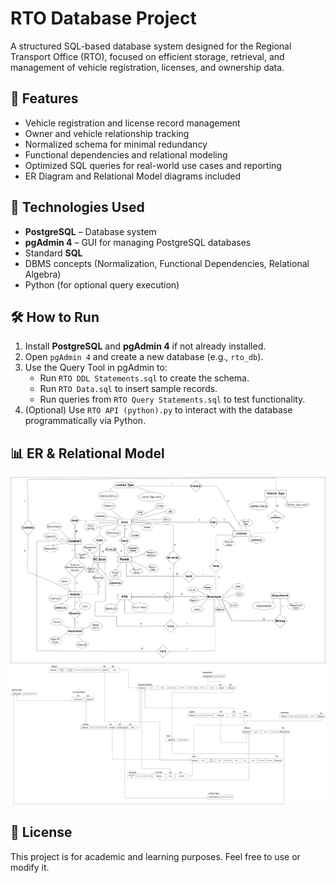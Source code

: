 # RTO Database Project

A structured SQL-based database system designed for the Regional Transport Office (RTO), focused on efficient storage, retrieval, and management of vehicle registration, licenses, and ownership data.

## 📌 Features

- Vehicle registration and license record management
- Owner and vehicle relationship tracking
- Normalized schema for minimal redundancy
- Functional dependencies and relational modeling
- Optimized SQL queries for real-world use cases and reporting
- ER Diagram and Relational Model diagrams included

## 🧩 Technologies Used

- **PostgreSQL** – Database system
- **pgAdmin 4** – GUI for managing PostgreSQL databases
- Standard **SQL**
- DBMS concepts (Normalization, Functional Dependencies, Relational Algebra)
- Python (for optional query execution)

## 🛠️ How to Run

1. Install **PostgreSQL** and **pgAdmin 4** if not already installed.
2. Open `pgAdmin 4` and create a new database (e.g., `rto_db`).
3. Use the Query Tool in pgAdmin to:
   - Run `RTO DDL Statements.sql` to create the schema.
   - Run `RTO Data.sql` to insert sample records.
   - Run queries from `RTO Query Statements.sql` to test functionality.
4. (Optional) Use `RTO API (python).py` to interact with the database programmatically via Python.

## 📊 ER & Relational Model

![ER Diagram](./RTO%20ER%20Diagram.png)
![Relational Model](./RTO%20Relational%20model.png)

## 📄 License

This project is for academic and learning purposes. Feel free to use or modify it.